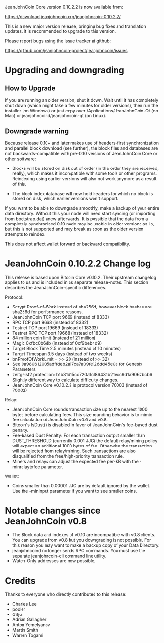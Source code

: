 JeanJohnCoin Core version 0.10.2.2 is now available from:

  <https://download.jeanjohncoin.org/jeanjohncoin-0.10.2.2/>

This is a new major version release, bringing bug fixes and translation 
updates. It is recommended to upgrade to this version.

Please report bugs using the issue tracker at github:

  <https://github.com/jeanjohncoin-project/jeanjohncoin/issues>

Upgrading and downgrading
=========================

How to Upgrade
--------------

If you are running an older version, shut it down. Wait until it has completely
shut down (which might take a few minutes for older versions), then run the
installer (on Windows) or just copy over /Applications/JeanJohnCoin-Qt (on Mac) or
jeanjohncoind/jeanjohncoin-qt (on Linux).

Downgrade warning
------------------

Because release 0.10+ and later makes use of headers-first synchronization and
parallel block download (see further), the block files and databases are not
backwards-compatible with pre-0.10 versions of JeanJohnCoin Core or other software:

* Blocks will be stored on disk out of order (in the order they are
received, really), which makes it incompatible with some tools or
other programs. Reindexing using earlier versions will also not work
anymore as a result of this.

* The block index database will now hold headers for which no block is
stored on disk, which earlier versions won't support.

If you want to be able to downgrade smoothly, make a backup of your entire data
directory. Without this your node will need start syncing (or importing from
bootstrap.dat) anew afterwards. It is possible that the data from a completely
synchronised 0.10 node may be usable in older versions as-is, but this is not
supported and may break as soon as the older version attempts to reindex.

This does not affect wallet forward or backward compatibility.


JeanJohnCoin 0.10.2.2 Change log
============================
This release is based upon Bitcoin Core v0.10.2.  Their upstream changelog applies to us and
is included in as separate release-notes.  This section describes the JeanJohnCoin-specific differences.

Protocol:
- Scrypt Proof-of-Work instead of sha256d, however block hashes are sha256d for performance reasons.
- JeanJohnCoin TCP port 9669 (instead of 8333)
- RPC TCP port 9668 (instead of 8332)
- Testnet TCP port 19669 (instead of 18333)
- Testnet RPC TCP port 19668 (instead of 18332)
- 84 million coin limit  (instead of 21 million)
- Magic 0xfbc0b6db       (instead of 0xf9beb4d9)
- Target Block Time 2.5 minutes (instead of 10 minutes)
- Target Timespan 3.5 days      (instead of two weeks)
- bnProofOfWorkLimit = >> 20    (instead of >> 32)
- See 9a980612005adffdeb2a17ca7a09fe126dd45e0e for Genesis Parameters
- zeitgeist2 protection: b1b31d15cc720a1c186431b21ecc9d1a9062bcb6 Slightly different way to calculate difficulty changes.
- JeanJohnCoin Core v0.10.2.2 is protocol version 70003 (instead of 70002)

Relay:
- JeanJohnCoin Core rounds transaction size up to the nearest 1000 bytes before calculating fees.  This size rounding behavior is to mimic fee calculation of JeanJohnCoin v0.6 and v0.8.
- Bitcoin's IsDust() is disabled in favor of JeanJohnCoin's fee-based dust penalty.
- Fee-based Dust Penalty: For each transaction output smaller than DUST_THRESHOLD (currently 0.001 JJC) the default relay/mining policy will expect an additional 1000 bytes of fee.  Otherwise the transaction will be rejected from relay/mining.  Such transactions are also disqualified from the free/high-priority transaction rule.
- Miners and relays can adjust the expected fee per-KB with the -minrelaytxfee parameter.

Wallet:
- Coins smaller than 0.00001 JJC are by default ignored by the wallet.  Use the -mininput parameter if you want to see smaller coins.

Notable changes since JeanJohnCoin v0.8
===================================

- The Block data and indexes of v0.10 are incompatible with v0.8 clients.  You can upgrade from v0.8 but you downgrading is not possible.  For this reason you may want to make a backup copy of your Data Directory.
- jeanjohncoind no longer sends RPC commands.  You must use the separate jeanjohncoin-cli command line utility.
- Watch-Only addresses are now possible.

Credits
=======

Thanks to everyone who directly contributed to this release:

- Charles Lee
- pooler
- Gitju
- Adrian Gallagher
- Anton Yemelyanov
- Martin Smith
- Warren Togami
